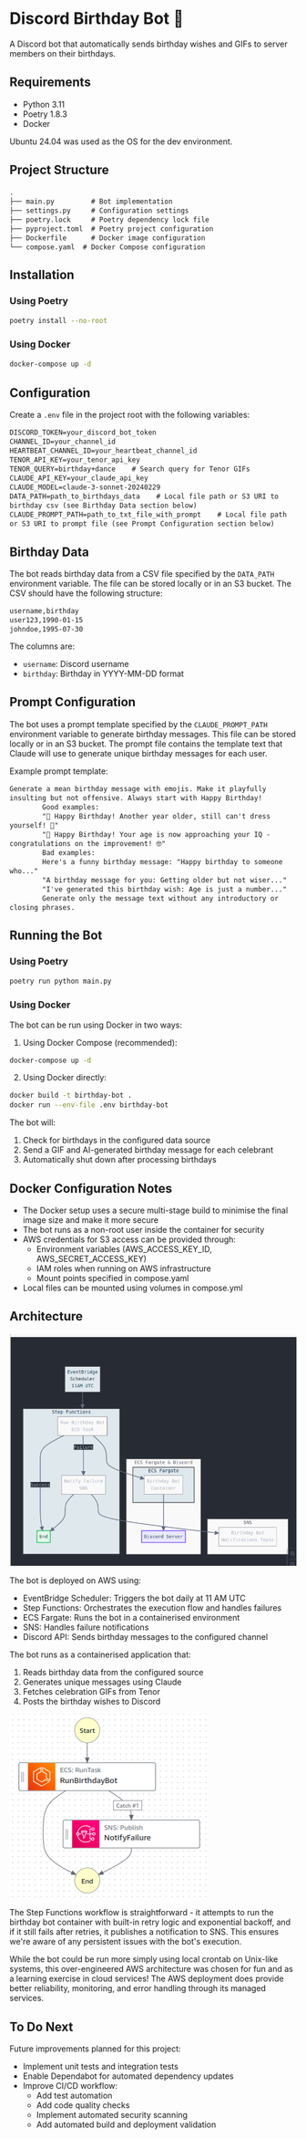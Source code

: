 # Discord Birthday Bot 🎂
A Discord bot that automatically sends birthday wishes and GIFs to server members on their birthdays.

## Requirements
- Python 3.11
- Poetry 1.8.3
- Docker

Ubuntu 24.04 was used as the OS for the dev environment. 

## Project Structure
```
.
├── main.py         # Bot implementation
├── settings.py     # Configuration settings
├── poetry.lock     # Poetry dependency lock file
├── pyproject.toml  # Poetry project configuration
├── Dockerfile      # Docker image configuration
└── compose.yaml  # Docker Compose configuration
```

## Installation

### Using Poetry
```bash
poetry install --no-root
```

### Using Docker
```bash
docker-compose up -d
```

## Configuration
Create a `.env` file in the project root with the following variables:
```
DISCORD_TOKEN=your_discord_bot_token
CHANNEL_ID=your_channel_id
HEARTBEAT_CHANNEL_ID=your_heartbeat_channel_id
TENOR_API_KEY=your_tenor_api_key
TENOR_QUERY=birthday+dance    # Search query for Tenor GIFs
CLAUDE_API_KEY=your_claude_api_key
CLAUDE_MODEL=claude-3-sonnet-20240229
DATA_PATH=path_to_birthdays_data    # Local file path or S3 URI to birthday csv (see Birthday Data section below)
CLAUDE_PROMPT_PATH=path_to_txt_file_with_prompt    # Local file path or S3 URI to prompt file (see Prompt Configuration section below)
```

## Birthday Data
The bot reads birthday data from a CSV file specified by the `DATA_PATH` environment variable. The file can be stored locally or in an S3 bucket. The CSV should have the following structure:
```csv
username,birthday
user123,1990-01-15
johndoe,1995-07-30
```

The columns are:
- `username`: Discord username
- `birthday`: Birthday in YYYY-MM-DD format

## Prompt Configuration
The bot uses a prompt template specified by the `CLAUDE_PROMPT_PATH` environment variable to generate birthday messages. This file can be stored locally or in an S3 bucket. The prompt file contains the template text that Claude will use to generate unique birthday messages for each user.

Example prompt template:

```
Generate a mean birthday message with emojis. Make it playfully insulting but not offensive. Always start with Happy Birthday!
        Good examples:
        "🎂 Happy Birthday! Another year older, still can't dress yourself! 👴"
        "🎈 Happy Birthday! Your age is now approaching your IQ - congratulations on the improvement! 🤓"
        Bad examples:
        Here's a funny birthday message: "Happy birthday to someone who..."
        "A birthday message for you: Getting older but not wiser..."
        "I've generated this birthday wish: Age is just a number..."
        Generate only the message text without any introductory or closing phrases.
```

## Running the Bot

### Using Poetry
```bash
poetry run python main.py
```

### Using Docker
The bot can be run using Docker in two ways:

1. Using Docker Compose (recommended):
```bash
docker-compose up -d
```

2. Using Docker directly:
```bash
docker build -t birthday-bot .
docker run --env-file .env birthday-bot
```

The bot will:
1. Check for birthdays in the configured data source
2. Send a GIF and AI-generated birthday message for each celebrant
3. Automatically shut down after processing birthdays

## Docker Configuration Notes
- The Docker setup uses a secure multi-stage build to minimise the final image size and make it more secure
- The bot runs as a non-root user inside the container for security
- AWS credentials for S3 access can be provided through:
  - Environment variables (AWS_ACCESS_KEY_ID, AWS_SECRET_ACCESS_KEY)
  - IAM roles when running on AWS infrastructure
  - Mount points specified in compose.yaml
- Local files can be mounted using volumes in compose.yml

## Architecture
![Architecture Diagram](images/architectural_diagram.png)

The bot is deployed on AWS using:
- EventBridge Scheduler: Triggers the bot daily at 11 AM UTC
- Step Functions: Orchestrates the execution flow and handles failures
- ECS Fargate: Runs the bot in a containerised environment
- SNS: Handles failure notifications
- Discord API: Sends birthday messages to the configured channel

The bot runs as a containerised application that:
1. Reads birthday data from the configured source
2. Generates unique messages using Claude
3. Fetches celebration GIFs from Tenor 
4. Posts the birthday wishes to Discord

![Step Functions Workflow](images/step_functions.png)

The Step Functions workflow is straightforward - it attempts to run the birthday bot container with built-in retry logic and exponential backoff, and if it still fails after retries, it publishes a notification to SNS. This ensures we're aware of any persistent issues with the bot's execution.

While the bot could be run more simply using local crontab on Unix-like systems, this over-engineered AWS architecture was chosen for fun and as a learning exercise in cloud services! The AWS deployment does provide better reliability, monitoring, and error handling through its managed services.

## To Do Next
Future improvements planned for this project:
- Implement unit tests and integration tests
- Enable Dependabot for automated dependency updates
- Improve CI/CD workflow:
    - Add test automation
    - Add code quality checks
    - Implement automated security scanning
    - Add automated build and deployment validation
